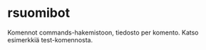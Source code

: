# rsuomibot

Komennot commands-hakemistoon, tiedosto per komento. Katso esimerkkiä test-komennosta.
